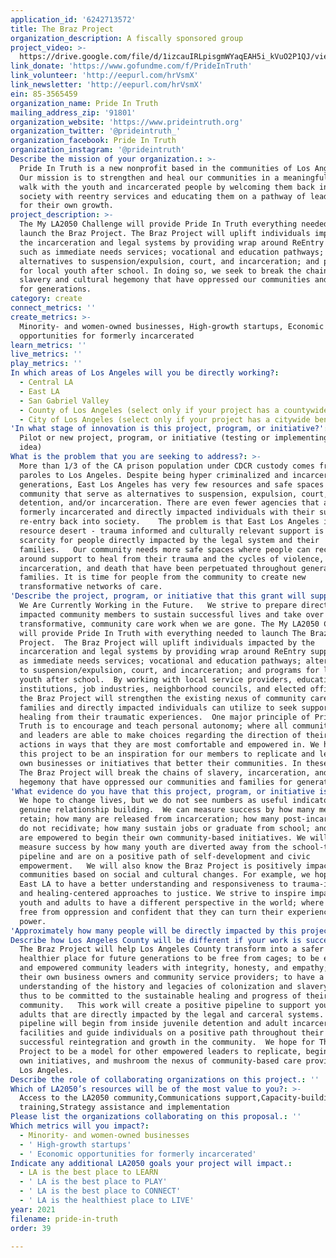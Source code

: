 ```yaml
---
application_id: '6242713572'
title: The Braz Project
organization_description: A fiscally sponsored group
project_video: >-
  https://drive.google.com/file/d/1izcauIRLpisgmWYaqEAH5i_kVuO2P1QJ/view?usp=sharing
link_donate: 'https://www.gofundme.com/f/PrideInTruth'
link_volunteer: 'http://eepurl.com/hrVsmX'
link_newsletter: 'http://eepurl.com/hrVsmX'
ein: 85-3565459
organization_name: Pride In Truth
mailing_address_zip: '91801'
organization_website: 'https://www.prideintruth.org'
organization_twitter: '@prideintruth_'
organization_facebook: Pride In Truth
organization_instagram: '@prideintruth'
Describe the mission of your organization.: >-
  Pride In Truth is a new nonprofit based in the communities of Los Angeles. 
  Our mission is to strengthen and heal our communities in a meaningful way.  We
  walk with the youth and incarcerated people by welcoming them back into
  society with reentry services and educating them on a pathway of leadership
  for their own growth.
project_description: >-
  The My LA2050 Challenge will provide Pride In Truth everything needed to
  launch the Braz Project. The Braz Project will uplift individuals impacted by
  the incarceration and legal systems by providing wrap around ReEntry support
  such as immediate needs services; vocational and education pathways;
  alternatives to suspension/expulsion, court, and incarceration; and programs
  for local youth after school. In doing so, we seek to break the chains of
  slavery and cultural hegemony that have oppressed our communities and families
  for generations.
category: create
connect_metrics: ''
create_metrics: >-
  Minority- and women-owned businesses, High-growth startups, Economic
  opportunities for formerly incarcerated
learn_metrics: ''
live_metrics: ''
play_metrics: ''
In which areas of Los Angeles will you be directly working?:
  - Central LA
  - East LA
  - San Gabriel Valley
  - County of Los Angeles (select only if your project has a countywide benefit)
  - City of Los Angeles (select only if your project has a citywide benefit)
'In what stage of innovation is this project, program, or initiative?': >-
  Pilot or new project, program, or initiative (testing or implementing a new
  idea)
What is the problem that you are seeking to address?: >-
  More than 1/3 of the CA prison population under CDCR custody comes from or
  paroles to Los Angeles. Despite being hyper criminalized and incarcerated for
  generations, East Los Angeles has very few resources and safe spaces in the
  community that serve as alternatives to suspension, expulsion, court,
  detention, and/or incarceration. There are even fewer agencies that assist
  formerly incarcerated and directly impacted individuals with their successful
  re-entry back into society.    The problem is that East Los Angeles is a
  resource desert - trauma informed and culturally relevant support is a
  scarcity for people directly impacted by the legal system and their
  families.   Our community needs more safe spaces where people can receive wrap
  around support to heal from their trauma and the cycles of violence,
  incarceration, and death that have been perpetuated throughout generations of
  families. It is time for people from the community to create new
  transformative networks of care. 
'Describe the project, program, or initiative that this grant will support to address the problem identified.': >-
  We Are Currently Working in the Future.   We strive to prepare directly
  impacted community members to sustain successful lives and take over
  transformative, community care work when we are gone. The My LA2050 Challenge
  will provide Pride In Truth with everything needed to launch The Braz
  Project.  The Braz Project will uplift individuals impacted by the
  incarceration and legal systems by providing wrap around ReEntry support such
  as immediate needs services; vocational and education pathways; alternatives
  to suspension/expulsion, court, and incarceration; and programs for local
  youth after school.  By working with local service providers, educational
  institutions, job industries, neighborhood councils, and elected officials,
  the Braz Project will strengthen the existing nexus of community care that
  families and directly impacted individuals can utilize to seek support and
  healing from their traumatic experiences.  One major principle of Pride In
  Truth is to encourage and teach personal autonomy; where all community members
  and leaders are able to make choices regarding the direction of their own
  actions in ways that they are most comfortable and empowered in. We hope for
  this project to be an inspiration for our members to replicate and lead their
  own businesses or initiatives that better their communities. In these ways,
  The Braz Project will break the chains of slavery, incarceration, and cultural
  hegemony that have oppressed our communities and families for generations.
'What evidence do you have that this project, program, or initiative is or will be successful, and how will you define and measure success?': >-
  We hope to change lives, but we do not see numbers as useful indicators of
  genuine relationship building.  We can measure success by how many members we
  retain; how many are released from incarceration; how many post-incarceration
  do not recidivate; how many sustain jobs or graduate from school; and how many
  are empowered to begin their own community-based initiatives. We will also
  measure success by how many youth are diverted away from the school-to-prison
  pipeline and are on a positive path of self-development and civic
  empowerment.   We will also know the Braz Project is positively impacting our
  communities based on social and cultural changes. For example, we hope for
  East LA to have a better understanding and responsiveness to trauma-informed
  and healing-centered approaches to justice. We strive to inspire impacted
  youth and adults to have a different perspective in the world; where they are
  free from oppression and confident that they can turn their experiences into
  power.
'Approximately how many people will be directly impacted by this project, program, or initiative?': '50'
Describe how Los Angeles County will be different if your work is successful.: >-
  The Braz Project will help Los Angeles County transform into a safer and
  healthier place for future generations to be free from cages; to be educated
  and empowered community leaders with integrity, honesty, and empathy; to be
  their own business owners and community service providers; to have a deep
  understanding of the history and legacies of colonization and slavery; and
  thus to be committed to the sustainable healing and progress of their
  community.   This work will create a positive pipeline to support youth and
  adults that are directly impacted by the legal and carceral systems. This
  pipeline will begin from inside juvenile detention and adult incarceration
  facilities and guide individuals on a positive path throughout their
  successful reintegration and growth in the community.  We hope for The Braz
  Project to be a model for other empowered leaders to replicate, begin their
  own initiatives, and mushroom the nexus of community-based care providers in
  Los Angeles.
Describe the role of collaborating organizations on this project.: ''
Which of LA2050’s resources will be of the most value to you?: >-
  Access to the LA2050 community,Communications support,Capacity-building and
  training,Strategy assistance and implementation
Please list the organizations collaborating on this proposal.: ''
Which metrics will you impact?:
  - Minority- and women-owned businesses
  - ' High-growth startups'
  - ' Economic opportunities for formerly incarcerated'
Indicate any additional LA2050 goals your project will impact.:
  - LA is the best place to LEARN
  - ' LA is the best place to PLAY'
  - ' LA is the best place to CONNECT'
  - ' LA is the healthiest place to LIVE'
year: 2021
filename: pride-in-truth
order: 39

---
```

